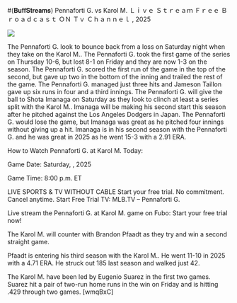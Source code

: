 #(𝐁𝐮𝐟𝐟𝐒𝐭𝐫𝐞𝐚𝐦𝐬) Pennaforti G. vs Karol M. Ｌｉｖｅ Ｓｔｒｅａｍ Ｆｒｅｅ Ｂｒｏａｄｃａｓｔ ＯＮ Ｔｖ Ｃｈａｎｎｅｌ , 2025  
  
  
[![](https://i.imgur.com/qSNzIqt.png)](https://movie.rssnews.media/rumBPDFd.php)  
  
The Pennaforti G. look to bounce back from a loss on Saturday night when they take on the Karol M.. The Pennaforti G. took the first game of the series on Thursday 10-6, but lost 8-1 on Friday and they are now 1-3 on the season. The Pennaforti G. scored the first run of the game in the top of the second, but gave up two in the bottom of the inning and trailed the rest of the game. The Pennaforti G. managed just three hits and Jameson Taillon gave up six runs in four and a third innings. The Pennaforti G. will give the ball to Shota Imanaga on Saturday as they look to clinch at least a series split with the Karol M.. Imanaga will be making his second start this season after he pitched against the Los Angeles Dodgers in Japan. The Pennaforti G. would lose the game, but Imanaga was great as he pitched four innings without giving up a hit. Imanaga is in his second season with the Pennaforti G. and he was great in 2025 as he went 15-3 with a 2.91 ERA.

How to Watch Pennaforti G. at Karol M. Today:

Game Date: Saturday, , 2025

Game Time: 8:00 p.m. ET

LIVE SPORTS & TV WITHOUT CABLE
Start your free trial. No commitment. Cancel anytime.
Start Free Trial
TV: MLB.TV – Pennaforti G.

Live stream the Pennaforti G. at Karol M. game on Fubo: Start your free trial now!

The Karol M. will counter with Brandon Pfaadt as they try and win a second straight game.

Pfaadt is entering his third season with the Karol M.. He went 11-10 in 2025 with a 4.71 ERA. He struck out 185 last season and walked just 42.

The Karol M. have been led by Eugenio Suarez in the first two games. Suarez hit a pair of two-run home runs in the win on Friday and is hitting .429 through two games. [wmqBxC]
